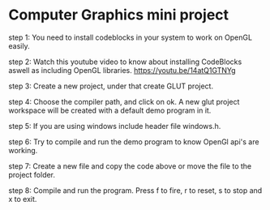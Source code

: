 # Computer Graphics mini project

step 1: You need to install codeblocks in your system to work on OpenGL easily.

step 2: Watch this youtube video to know about installing CodeBlocks aswell as including OpenGL libraries.
          https://youtu.be/14atQ1GTNYg
          
step 3: Create a new project, under that create GLUT project.

step 4: Choose the compiler path, and click on ok. A new glut project workspace will be created with a default demo program in it.

step 5: If you are using windows include header file windows.h.

step 6: Try to compile and run the demo program to know OpenGl api's are working.

step 7: Create a new file and copy the code above or move the file to the project folder.

step 8: Compile and run the program. Press f to fire, r to reset, s to stop and x to exit.
